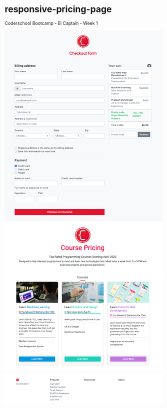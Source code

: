 # responsive-pricing-page
Coderschool Bootcamp - El Captain - Week 1

![image](img/checkout.png)
![image](img/homepage.png)